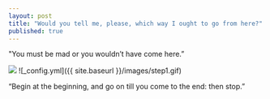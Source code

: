 ```yaml
---
layout: post
title: "Would you tell me, please, which way I ought to go from here?"
published: true
---
```


"You must be mad or you wouldn’t have come here.” 

![](/![](/actioniq.github.io/images/first-post.png))
![_config.yml]({{ site.baseurl }}/images/step1.gif)

“Begin at the beginning, and go on till you come to the end: then stop.”